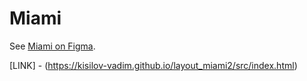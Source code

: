 # Miami

See [Miami on Figma](https://www.figma.com/file/OgS4RW5LfkJX613IfBeI6n/miami_home?node-id=0%3A1).


[LINK] - (https://kisilov-vadim.github.io/layout_miami2/src/index.html) 